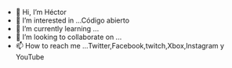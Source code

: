 - 👋 Hi, I’m Héctor 
- 👀 I’m interested in ...Código abierto
- 🌱 I’m currently learning ...
- 💞️ I’m looking to collaborate on ...
- 📫 How to reach me ...Twitter,Facebook,twitch,Xbox,Instagram y YouTube 

<!---
Superuser16/vigilante 8 is a ✨ special ✨ repository because its `README.md` (this file) appears on your GitHub profile.
You can click the Preview link to take a look at your changes.
--->
